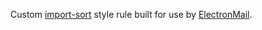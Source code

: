 Custom [import-sort](https://github.com/renke/import-sort) style rule built for use by [ElectronMail](https://github.com/vladimiry/ElectronMail).
